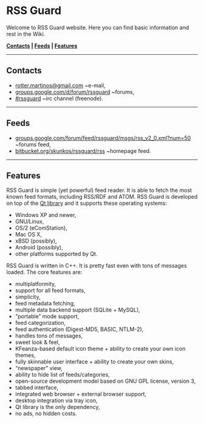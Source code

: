 RSS Guard
=========
Welcome to RSS Guard website. Here you can find basic information and rest in the Wiki.

**[Contacts](#markdown-header-contacts) | [Feeds](#markdown-header-feeds) | [Features](#markdown-header-features)**
- - -
Contacts
--------
* [rotter.martinos@gmail.com](mailto:rotter.martinos@gmail.com) ~e-mail,
* [groups.google.com/d/forum/rssguard](https://groups.google.com/d/forum/rssguard) ~forums,
* [#rssguard](http://webchat.freenode.net/?channels=#rssguard) ~irc channel (freenode).
- - -
Feeds
-----
* [groups.google.com/forum/feed/rssguard/msgs/rss_v2_0.xml?num=50](https://groups.google.com/forum/feed/rssguard/msgs/rss_v2_0.xml?num=50) ~forums feed,
* [bitbucket.org/skunkos/rssguard/rss](https://bitbucket.org/skunkos/rssguard/rss) ~homepage feed.
- - -
Features
--------
RSS Guard is simple (yet powerful) feed reader. It is able to fetch the most known feed formats, including RSS/RDF and ATOM. RSS Guard is developed on top of the [Qt library](http://qt-project.org/) and it supports these operating systems:

* Windows XP and newer,
* GNU/Linux,
* OS/2 (eComStation),
* Mac OS X,
* xBSD (possibly),
* Android (possibly),
* other platforms supported by Qt.

RSS Guard is written in C++. It is pretty fast even with tons of messages loaded. The core features are:

* multiplatformity,
* support for all feed formats,
* simplicity,
* feed metadata fetching,
* multiple data backend support (SQLite + MySQL),
* “portable” mode support,
* feed categorization,
* feed authentication (Digest-MD5, BASIC, NTLM-2),
* handles tons of messages,
* sweet look & feel,
* KFeanza-based default icon theme + ability to create your own icon themes,
* fully skinnable user interface + ability to create your own skins,
* “newspaper” view,
* ability to hide list of feeds/categories,
* open-source development model based on GNU GPL license, version 3,
* tabbed interface,
* integrated web browser + external browser support,
* desktop integration via tray icon,
* Qt library is the only dependency,
* no ads, no hidden costs.